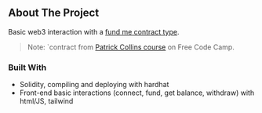 <!-- ABOUT THE PROJECT -->
## About The Project

Basic web3 interaction with a [fund me contract type](https://github.com/khadni/hardhat-fund-me).

> Note: `contract from [Patrick Collins course](https://github.com/smartcontractkit/full-blockchain-solidity-course-js) on Free Code Camp.



### Built With

- Solidity, compiling and deploying with hardhat
- Front-end basic interactions (connect, fund, get balance, withdraw) with html/JS, tailwind
